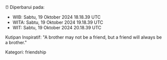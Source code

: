 ⏰ Diperbarui pada:
- WIB: Sabtu, 19 Oktober 2024 18.18.39 UTC
- WITA: Sabtu, 19 Oktober 2024 19.18.39 UTC
- WIT: Sabtu, 19 Oktober 2024 20.18.39 UTC

Kutipan Inspiratif:
"A brother may not be a friend, but a friend will always be a brother."


Kategori: friendship

